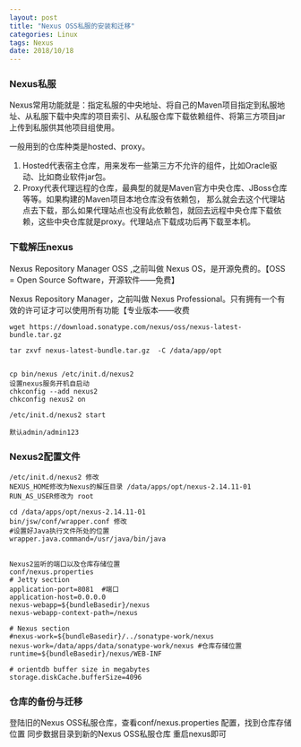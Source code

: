 ```yaml
---
layout: post
title: "Nexus OSS私服的安装和迁移"
categories: Linux
tags: Nexus
date: 2018/10/18
---
```


### Nexus私服

Nexus常用功能就是：指定私服的中央地址、将自己的Maven项目指定到私服地址、从私服下载中央库的项目索引、从私服仓库下载依赖组件、将第三方项目jar上传到私服供其他项目组使用。

一般用到的仓库种类是hosted、proxy。 
1. Hosted代表宿主仓库，用来发布一些第三方不允许的组件，比如Oracle驱动、比如商业软件jar包。
2. Proxy代表代理远程的仓库，最典型的就是Maven官方中央仓库、JBoss仓库等等。如果构建的Maven项目本地仓库没有依赖包，
那么就会去这个代理站点去下载，那么如果代理站点也没有此依赖包，就回去远程中央仓库下载依赖，这些中央仓库就是proxy。代理站点下载成功后再下载至本机。

<!--more-->
### 下载解压nexus

Nexus Repository Manager OSS ,之前叫做 Nexus OS，是开源免费的。【OSS = Open Source Software，开源软件——免费】

Nexus Repository Manager，之前叫做 Nexus Professional。只有拥有一个有效的许可证才可以使用所有功能【专业版本——收费

```
wget https://download.sonatype.com/nexus/oss/nexus-latest-bundle.tar.gz

tar zxvf nexus-latest-bundle.tar.gz  -C /data/app/opt


cp bin/nexus /etc/init.d/nexus2 
设置nexus服务开机自启动
chkconfig --add nexus2
chkconfig nexus2 on 

/etc/init.d/nexus2 start

默认admin/admin123

```

### Nexus2配置文件

```
/etc/init.d/nexus2 修改
NEXUS_HOME修改为Nexus的解压目录 /data/apps/opt/nexus-2.14.11-01
RUN_AS_USER修改为 root

cd /data/apps/opt/nexus-2.14.11-01
bin/jsw/conf/wrapper.conf 修改
#设置好Java执行文件所处的位置
wrapper.java.command=/usr/java/bin/java


Nexus2监听的端口以及仓库存储位置
conf/nexus.properties
# Jetty section
application-port=8081  #端口
application-host=0.0.0.0
nexus-webapp=${bundleBasedir}/nexus
nexus-webapp-context-path=/nexus

# Nexus section
#nexus-work=${bundleBasedir}/../sonatype-work/nexus
nexus-work=/data/apps/data/sonatype-work/nexus #仓库存储位置
runtime=${bundleBasedir}/nexus/WEB-INF

# orientdb buffer size in megabytes
storage.diskCache.bufferSize=4096

```

###  仓库的备份与迁移
登陆旧的Nexus OSS私服仓库，查看conf/nexus.properties 配置，找到仓库存储位置
同步数据目录到新的Nexus OSS私服仓库
重启nexus即可
